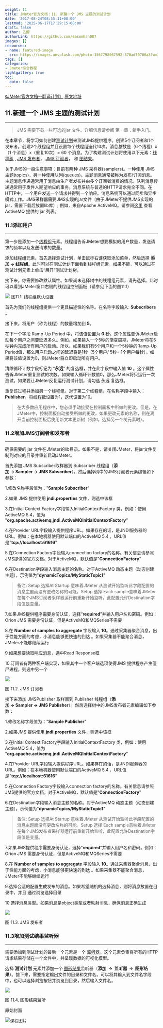 ```yaml
---
weight: 11
title: JMeter官方文档：11. 新建一个 JMS 主题的测试计划
date: '2017-08-24T08:55:11+08:00'
lastmod: '2025-06-17T17:29:15+08:00'
draft: false
author: 乙醇
authorLink: https://github.com/easonhan007
images: []
resources:
- name: featured-image
  src: https://images.unsplash.com/photo-1567798067592-370ad70700a3?w=300
tags: []
categories:
- Jmeter综合教程
lightgallery: true
toc:
  auto: false
---
```




[《JMeter官方文档--翻译计划》](/2017/08/24/jmeter-translation-plans/) [原文地址](http://jmeter.apache.org/usermanual/build-jms-topic-test-plan.html)

## 11.新建一个 JMS 主题的测试计划
---
> JMS 需要下载一些可选的jar 文件。详细信息请参阅 第一章：新手入门。

在本章节，将学习如何创建[测试计划](http://jmeter.apache.org/usermanual/build-test-plan.html)来测试JMS提供程序。创建5个订阅者和1个发布者。创建2个线程组并且设置每个线程组迭代10次。消息总数是（6个线程）x （1 个消息）x（重复10次）= 60 个消息。为了构建测试计划将使用以下元素：[线程组](http://jmeter.apache.org/usermanual/test_plan.html#thread_group) , [JMS 发布者](http://jmeter.apache.org/usermanual/component_reference.html#JMS_Publisher)， [JMS 订阅者](http://jmeter.apache.org/usermanual/component_reference.html#JMS_Publisher)， 和 [图结果](http://jmeter.apache.org/usermanual/component_reference.html#Graph_Results)。

关于JMS的一般注意事项：目前有两种 JMS 采样器(samplers)。一种使用 JMS 主题(topics)，另一种使用队列(queues)。主题消息通常被称为发布/订阅消息。主题消息传递通常用于消息由生产者发布并由多个订阅者消费的情况。队列消息传递通常用于发件人期望响应的事务。消息系统与普通的HTTP请求完全不同。在HTTP中，一个用户发送一个请求并得到一个响应。消息系统可以通过同步和异步模式工作。JMS采样器需要JMS实现的jar文件（由于JMeter不提供JMS实现的jar，需要下载后放置lib库）; 例如，来自Apache ActiveMQ。请参阅[这里](http://jmeter.apache.org/usermanual/get-started.html#libraries_activemq) 查看 ActiveMQ 提供的 jar 列表。

### 11.1添加用户
---
第一步是添加一个[线程组](http://jmeter.apache.org/usermanual/test_plan.html#thread_group)元素。线程组告诉JMeter想要模拟的用户数量，发送请求的频率以及发送请求的数量。

添加线程组元素，首先选择测试计划，单击鼠标右键获取添加菜单，然后选择 __添加 → 线程组__。此时可以在测试计划下面看到线程组元素，如果不能，可以通过在测试计划元素上单击“展开”测试计划树。

接下来，你需要修改默认属性。如果尚未选择树中的线程组元素，请先选择。此时可以看到JMeter窗口右侧的线程组控制面板（请参见下面的图11.1）

![](http://img.testclass.net/thread_group.png)
图11.1. 线程组默认设置

首先为我们的线程组提供一个更具描述性的名称。在名称字段输入: __Subscribers__ 。

接下来，将用户（称为线程）的数量增加到 __5__。

在下一个字段 Ramp-Up Period 中，将该值设置为 __0__ 秒。这个属性告诉JMeter启动每个用户之间要延迟多久。例如，如果输入一个5秒的渐变周期，JMeter将在5秒钟内完成所有用户的启动。所以，如果我们有5个用户和一个5秒钟的Ramp-Up Period值，那么用户启动之间的延迟将是1秒（5个用户/ 5秒= 1个用户每秒）。如果将该值设置为0，则JMeter将立即启动所有用户。

清除循环计数字段标记为 “__永远__” 的复选框，并在此字段中输入值 __10__ 。这个属性告诉JMeter重复测试的次数。如果输入循环计数值0，那么JMeter将只运行一次测试。如果要让JMeter反复运行测试计划，请勾选 永远 复选框。

重复该过程并添加另一个线程组。对于第二个线程组，在名称字段中输入：__Publisher__，将线程数设置为1，迭代设置为10。

> 在大多数应用程序中，您必须手动接受在控制面板中所做的更改。但是，在JMeter中，控制面板自动接受所做的更改。如果更改元素的名称，则在离开当前控制面板后使用新文本更新树（例如，选择另一个树元素时）。

### 11.2增加JMS订阅者和发布者
---
确保需要的 jar 文件在JMeter的lib目录。如果不是，请关闭JMeter，将jar文件复制到对应的目录并重新启动JMeter。

首先添加 JMS Subscriber取样器到 Subscriber 线程组（__添加 → Sampler → JMS Subscriber__）。然后选择树中的JMS订阅者元素编辑如下参数：

1.修改名称字段值为："__Sample Subscriber__"

2.如果 JMS 提供使用 __jndi.properties__ 文件，则选中该框

3.在Initial Context Factory字段输入InitialContextFactory 类，例如：使用ActiveMQ 5.4，值为 "__org.apache.activemq.jndi.ActiveMQInitialContextFactory__"

4.在Provider URL字段输入提供程序URL。如果存在的话，是JNDI服务器的URL。例如：在本地机器使用默认端口的ActiveMQ 5.4 ，URL值是"__tcp://localhost:61616__"

5.在Connection Factory字段输入connection factory的名称。有关信息请参照JMS提供的官方文档。对于ActiveMQ，默认值是"__ConnectionFactory__"

6.在Destination字段输入消息主题的名称。对于ActiveMQ 动态主题（动态创建主题），示例值为"__dynamicTopics/MyStaticTopic1__"

>备注: Setup 选择At Startup 意味着JMeter 从测试开始监听此字段配置的消息主题而没有更改名称的可能。Setup 选择 Each sample意味着JMeter在每个JMS订阅者采样器运行前重新开始监听，此配置允许Destination字段值是变量。

7.如果JMS提供程序需要身份认证，选择“__required__”并输入用户名和密码。例如： Orion JMS 需要身份认证，但是ActiveMQ和MQSeries不需要

8.在 __Number of samples to aggregate__ 字段输入 __10__。通过采集器聚合消息，出于性能方面的考虑，小消息能够更快速的到达 。如果采集器不能聚合消息，JMeter不能够继续运行

9.如果想要读取响应消息，选中Read Response框

10.订阅者有两种客户端实现，如果其中一个客户端选项使得JMS 提供程序产生僵尸进程，则选中另一个

![](http://jmeter.apache.org/images/screenshots/jms/jms_sub.png)

图 11.2. JMS 订阅者

接下来添加 JMSPublisher 取样器到 Publisher 线程组（__添加 → Sampler → JMS Publisher__）。然后选择树中的JMS发布者元素编辑如下参数：

1.修改名称字段值为："__Sample Publisher__"

2.如果JMS 提供使用 __jndi.properties__ 文件，则选中该框

3.在Initial Context Factory字段输入InitialContextFactory 类，例如：使用ActiveMQ 5.4，值为 "__org.apache.activemq.jndi.ActiveMQInitialContextFactory__"

4.在Provider URL字段输入提供程序URL。如果存在的话，是JNDI服务器的URL。例如：在本地机器使用默认端口的ActiveMQ 5.4 ，URL值是"__tcp://localhost:61616__"

5.在Connection Factory字段输入connection factory的名称。有关信息请参照JMS提供的官方文档。对于ActiveMQ，默认值是"__ConnectionFactory__"

6.在Destination字段输入消息主题的名称。对于ActiveMQ 动态主题（动态创建主题），示例值为"__dynamicTopics/MyStaticTopic1__"

> 备注: Setup 选择At Startup 意味着JMeter 从测试开始监听此字段配置的消息主题而没有更改名称的可能。Setup 选择 Each sample意味着JMeter在每个JMS发布者采样器运行前重新开始监听，此配置允许Destination字段值是变量。

7.如果JMS提供程序需要身份认证，选择“__required__”并输入用户名和密码。例如： Orion JMS 需要身份认证，但是ActiveMQ和MQSeries不需要

8.在 __Number of samples to aggregate__ 字段输入 __10__。通过采集器聚合消息，出于性能方面的考虑，小消息能够更快速的到达 。如果采集器不能聚合消息，JMeter不能够继续运行

9.选择合适的配置生成发布的消息。如果希望随机的选择消息，则将消息放置在目录中，并且
通过浏览选择目录

10.选择消息类型。如果消息是object类型或者映射消息，确保消息正确生成


![](http://jmeter.apache.org/images/screenshots/jms/jms_pub.png)

图 11.3. JMS 发布者

### 11.3增加测试结果监听器
---
需要添加到测试计划的最后一个元素是一个 [监听器](http://jmeter.apache.org/usermanual/component_reference.html#listeners)。这个元素负责将所有的HTTP请求结果存储在一个文件中，并呈现数据的可视化模型。

选择 __测试计划__ 元素并添加一个 [图形结果](http://jmeter.apache.org/usermanual/component_reference.html#Graph_Results)监听器（__添加  →  监听器  →  图形结果__）。接下来，需要指定输出文件的目录和文件名。可以将其输入到文件名字段中，也可以选择浏览按钮并浏览到目录，然后输入文件名。


![](http://jmeter.apache.org/images/screenshots/graph_results.png)

图 11.4. 图形结果监听




原始封面

![课程图片](https://images.unsplash.com/photo-1567798067592-370ad70700a3?w=300)

